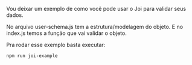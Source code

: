 Vou deixar um exemplo de como você pode usar o Joi para validar seus dados.

No arquivo user-schema.js tem a estrutura/modelagem do objeto.
E no index.js temos a função que vai validar o objeto.

Pra rodar esse exemplo basta executar:

`npm run joi-example`
